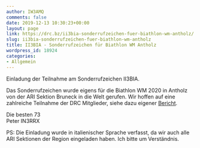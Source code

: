 ```yaml
---
author: IW3AMQ
comments: false
date: 2019-12-13 10:30:23+00:00
layout: page
link: https://drc.bz/ii3bia-sonderrufzeichen-fuer-biathlon-wm-antholz/
slug: ii3bia-sonderrufzeichen-fuer-biathlon-wm-antholz
title: II3BIA - Sonderrufzeichen für Biathlon WM Antholz
wordpress_id: 18924
categories:
- Allgemein
---
```





Einladung der Teilnahme am Sonderrufzeichen II3BIA. 







Das  Sonderrufzeichen wurde eigens für die Biathlon WM 2020 in Antholz von der ARI Sektion Bruneck in die  Welt gerufen. Wir hoffen auf eine zahlreiche Teilnahme der DRC Mitglieder, siehe dazu eigener [Bericht](https://drc.bz/betriebsarten/ii3bia-biathlon-wm-antholz/).







Die besten 73   
Peter IN3RRX 







PS: Die Einladung wurde in italienischer Sprache verfasst, da wir auch alle ARI Sektionen der Region eingeladen haben. Ich bitte um Verständnis.



